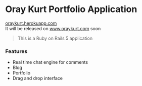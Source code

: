 # Oray Kurt Portfolio Application
[oraykurt.herokuapp.com](oraykurt.herokuapp.com) <br />
It will be released on www.oraykurt.com soon

> This is a Ruby on Rails 5 application

### Features

- Real time chat engine for comments
- Blog
- Portfolio
- Drag and drop interface
